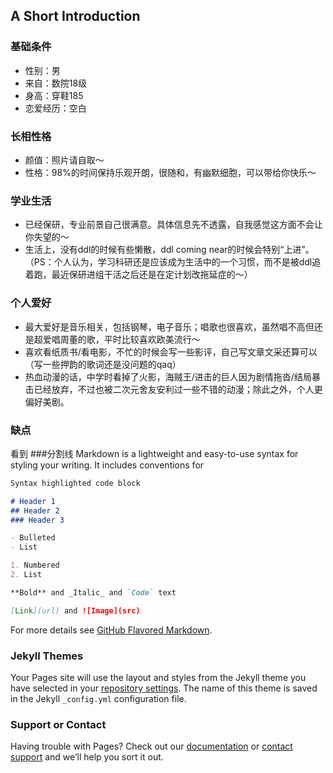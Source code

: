 ## A Short Introduction
### 基础条件
- 性别：男
- 来自：数院18级
- 身高：穿鞋185
- 恋爱经历：空白
### 长相性格
- 颜值：照片请自取～
- 性格：98%的时间保持乐观开朗，很随和，有幽默细胞，可以带给你快乐～
### 学业生活
- 已经保研，专业前景自己很满意。具体信息先不透露，自我感觉这方面不会让你失望的～
- 生活上，没有ddl的时候有些懒散，ddl coming near的时候会特别“上进”。（PS：个人认为，学习科研还是应该成为生活中的一个习惯，而不是被ddl追着跑，最近保研进组干活之后还是在定计划改拖延症的～）
### 个人爱好
- 最大爱好是音乐相关，包括钢琴，电子音乐；唱歌也很喜欢，虽然唱不高但还是超爱唱周董的歌，平时比较喜欢欧美流行～
- 喜欢看纸质书/看电影，不忙的时候会写一些影评，自己写文章文采还算可以（写一些押韵的歌词还是没问题的qaq）
- 热血动漫的话，中学时看掉了火影，海贼王/进击的巨人因为剧情拖沓/结局暴击已经放弃，不过也被二次元舍友安利过一些不错的动漫；除此之外，个人更偏好美剧。
### 缺点
看到
###分割线
Markdown is a lightweight and easy-to-use syntax for styling your writing. It includes conventions for


```markdown
Syntax highlighted code block

# Header 1
## Header 2
### Header 3

- Bulleted
- List

1. Numbered
2. List

**Bold** and _Italic_ and `Code` text

[Link](url) and ![Image](src)
```

For more details see [GitHub Flavored Markdown](https://guides.github.com/features/mastering-markdown/).

### Jekyll Themes

Your Pages site will use the layout and styles from the Jekyll theme you have selected in your [repository settings](https://github.com/NetworkMan233/NetworkMan233.github.io/settings/pages). The name of this theme is saved in the Jekyll `_config.yml` configuration file.

### Support or Contact

Having trouble with Pages? Check out our [documentation](https://docs.github.com/categories/github-pages-basics/) or [contact support](https://support.github.com/contact) and we’ll help you sort it out.
